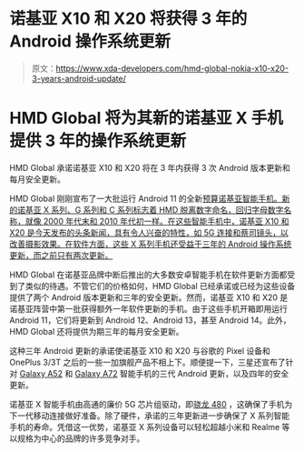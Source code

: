 # 诺基亚 X10 和 X20 将获得 3 年的 Android 操作系统更新

> 原文：<https://www.xda-developers.com/hmd-global-nokia-x10-x20-3-years-android-update/>

# HMD Global 将为其新的诺基亚 X 手机提供 3 年的操作系统更新

HMD Global 承诺诺基亚 X10 和 X20 将在 3 年内获得 3 次 Android 版本更新和每月安全更新。

HMD Global 刚刚宣布了一大批运行 Android 11 的全新[预算诺基亚智能手机。新的诺基亚 X 系列、G 系列和 C 系列标志着 HMD 脱离数字命名，回归字母数字名称，就像 2000 年代末和 2010 年代初一样。在这些智能手机中，诺基亚 X10 和 X20 是今天发布的头条新闻，具有令人兴奋的特性，如 5G 连接和蔡司镜头，以改善摄影效果。在软件方面，这些 X 系列手机还受益于三年的 Android 操作系统更新，而之前只有两次更新。](https://www.xda-developers.com/hmd-global-nokia-android-11-x10-x20-g10-g20-c10-c20/)

HMD Global 在诺基亚品牌中断后推出的大多数安卓智能手机在软件更新方面都受到了类似的待遇。不管它们的价格如何，HMD Global 已经承诺或已经为这些设备提供了两个 Android 版本更新和三年的安全更新。然而，诺基亚 X10 和 X20 是诺基亚阵营中第一批获得额外一年软件更新的手机。由于这些手机开箱即用运行 Android 11，它们将更新到 Android 12、Android 13，甚至 Android 14。此外，HMD Global 还将提供为期三年的每月安全更新。

这种三年 Android 更新的承诺使诺基亚 X10 和 X20 与谷歌的 Pixel 设备和 OnePlus 3/3T 之后的一些一加旗舰产品不相上下。顺便提一下，三星还宣布了针对 [Galaxy A52](https://www.xda-developers.com/samsung-galaxy-a52/) 和 [Galaxy A72](https://www.xda-developers.com/samsung-galaxy-a52-galaxy-a72-launch/) 智能手机的三代 Android 更新，以及四年的安全更新。

诺基亚 X 智能手机由高通的廉价 5G 芯片组驱动，即[骁龙 480](https://www.xda-developers.com/qualcomm-snapdragon-480-cheap-5g-phones-2021/) ，这确保了手机为下一代移动连接做好准备。除了硬件，承诺的三年更新进一步确保了 X 系列智能手机的寿命。凭借这一优势，诺基亚 X 系列设备可以轻松超越小米和 Realme 等以规格为中心的品牌的许多竞争对手。